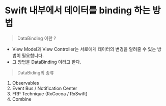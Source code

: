 # Swift 내부에서 데이터를 binding 하는 방법

> DataBinding 이란 ?
- View Model과 View Controller는 서로에게 데이터의 변경을 알려줄 수 있는 방법이 필요합니다.
- 그 방법을 DataBinding 이라고 한다.

> DataBiding의 종류
1. Observables
2. Event Bus / Notification Center
3. FRP Technique (RxCocoa / RxSwift)
4. Combine
